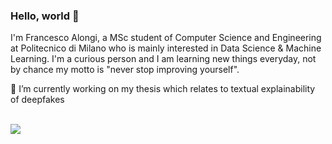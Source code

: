 ### Hello, world 👋

I'm Francesco Alongi, a MSc student of Computer Science and Engineering at Politecnico di Milano who is mainly interested in Data Science & Machine Learning.
I'm a curious person and I am learning new things everyday, not by chance my motto is "never stop improving yourself".

🔭 I’m currently working on my thesis which relates to textual explainability of deepfakes

</br>
<a href="https://www.linkedin.com/in/francesco-alongi/">
  <img src="https://img.shields.io/badge/LinkedIn-0077B5?style=flat&logo=linkedin&logoColor=white" />
</a>
